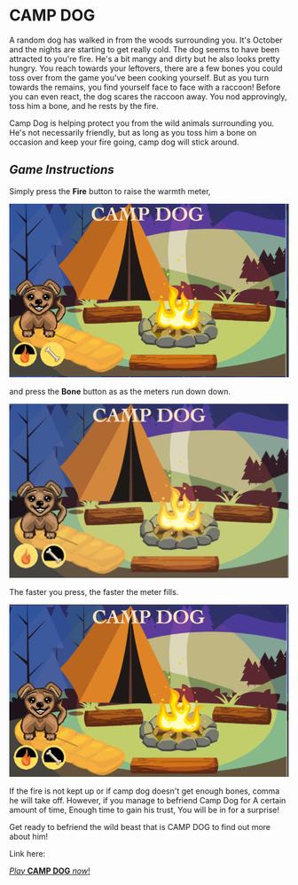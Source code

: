 # **CAMP DOG**

A random dog has walked in from the woods surrounding you. It's October and the nights are starting to get really cold. The dog seems to have been attracted to you're fire.  He's a bit mangy and dirty but he also looks pretty hungry. You reach towards your leftovers, there are a few bones you could toss over from the game you've been cooking yourself. But as you turn towards the remains, you find yourself face to face with a raccoon! Before you can even react, the dog scares the raccoon away. You nod approvingly, toss him a bone, and he rests by the fire.

 Camp Dog is helping protect you from the wild animals surrounding you. He's not necessarily friendly, but as long as you toss him a bone on occasion and keep your fire going, camp dog will stick around. 
 
## _Game Instructions_

Simply press the **Fire** button to raise the warmth meter, 

![Screenshot One](images/fire-down-screenshot.png)

and press the **Bone** button as as the meters run down down. 

![Screenshot Two](images/bone-down-screen-shot.png)

The faster you press, the faster the meter fills.

![Screenshot Three](images/meters-down-screenshot.png)

 If the fire is not kept up or if camp dog doesn't get enough bones, comma he will take off. However, if you manage to befriend Camp Dog for  A certain amount of time, Enough time to gain his trust, You will be in for a surprise!

 Get ready to befriend the wild beast that is CAMP DOG to find out more about him!
 
 Link here:

 [_Play_ **CAMP DOG** _now_!](https://camp-dog-app.netlify.app/)
